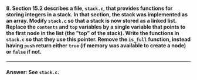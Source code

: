 #### 8. Section 15.2 describes a file, `stack.c`, that provides functions for storing integers in a stack. In that section, the stack was implemented as an array. Modify `stack.c` so that a stack is now stored as a linked list. Replace the `contents` and `top` variables by a single variable that points to the first node in the list (the "top" of the stack). Write the functions in `stack.c` so that they use this pointer. Remove the `is_full` function, instead having `push` return either `true` (if memory was available to create a node) or `false` if not.

---

#### Answer: See `stack.c`.
